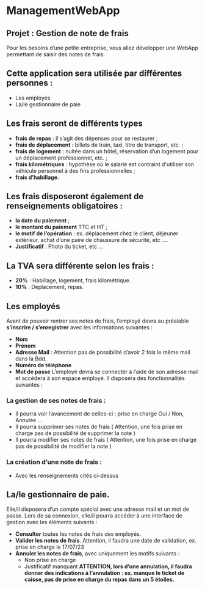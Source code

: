 # ManagementWebApp
## Projet : Gestion de note de frais
Pour les besoins d’une petite entreprise, vous allez développer une WebApp
permettant de saisir des notes de frais.
## Cette application sera utilisée par différentes personnes :
- Les employés
- La/le gestionnaire de paie
## Les frais seront de différents types
- **frais de repas** : il s’agit des dépenses pour se restaurer ;
- **frais de déplacement** : billets de train, taxi, titre de transport, etc. ;
- **frais de logement** : nuitée dans un hôtel, réservation d’un logement pour un
déplacement professionnel, etc. ;
- **frais kilométriques** : hypothèse où le salarié est contraint d'utiliser son véhicule
personnel à des fins professionnelles ;
- **frais d’habillage**.
## Les frais disposeront également de renseignements obligatoires :
- **la date du paiement** ;
- **le montant du paiement** TTC et HT ;
- **le motif de l’opération** : ex. déplacement chez le client, déjeuner extérieur, achat d’une paire de chaussure de sécurité, etc ….
- **Justificatif** : Photo du ticket, etc …
## La TVA sera différente selon les frais :
- **20%** : Habillage, logement, frais kilométrique.
- **10%** : Déplacement, repas.
## Les employés
Avant de pouvoir rentrer ses notes de frais, l’employé devra au préalable **s’inscrire / s’enregistrer** avec les informations suivantes :
- **Nom**
- **Prénom**
- **Adresse Mail** : Attention pas de possibilité d’avoir 2 fois le même mail dans la Bdd.
- **Numéro de téléphone**
- **Mot de passe**
L’employé devra se connecter à l’aide de son adresse mail et accédera à son espace employé. Il disposera des fonctionnalités suivantes :
### La gestion de ses notes de frais :
- Il pourra voir l’avancement de celles-ci : prise en charge Oui / Non, Annulée …
- Il pourra supprimer ses notes de frais ( Attention, une fois prise en charge pas de possibilité de supprimer la note )
- Il pourra modifier ses notes de frais ( Attention, une fois prise en charge pas de possibilité de modifier la note )
### La création d’une note de frais :
- Avec les renseignements cités ci-dessus
## La/le gestionnaire de paie.
Elle/il disposera d’un compte spécial avec une adresse mail et un mot de passe. Lors de sa connexion, elle/il pourra accéder à une interface de gestion avec les éléments suivants :
- **Consulter** toutes les notes de frais des employés.
- **Valider les notes de frais**. Attention, il faudra une date de validation, ex. prise en charge le 17/07/23
- **Annuler les notes de frais**, avec uniquement les motifs suivants :
  + Non prise en charge
  + Justificatif manquant
**ATTENTION, lors d’une annulation, il faudra donner des indications à l’annulation : ex. manque le ticket de caisse, pas de prise en charge du repas dans un 5 étoiles.**
